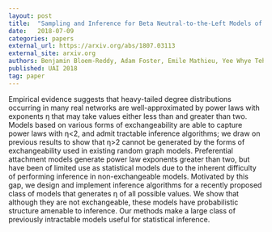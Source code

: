 ```yaml
---
layout: post
title:  "Sampling and Inference for Beta Neutral-to-the-Left Models of Sparse Networks"
date:   2018-07-09
categories: papers
external_url: https://arxiv.org/abs/1807.03113
external_site: arxiv.org
authors: Benjamin Bloem-Reddy, Adam Foster, Emile Mathieu, Yee Whye Teh
published: UAI 2018
tag: paper
---
```


Empirical evidence suggests that heavy-tailed degree distributions occurring in many real networks are well-approximated by power laws with exponents η that may take values either less than and greater than two. Models based on various forms of exchangeability are able to capture power laws with η<2, and admit tractable inference algorithms; we draw on previous results to show that η>2 cannot be generated by the forms of exchangeability used in existing random graph models. Preferential attachment models generate power law exponents greater than two, but have been of limited use as statistical models due to the inherent difficulty of performing inference in non-exchangeable models. Motivated by this gap, we design and implement inference algorithms for a recently proposed class of models that generates η of all possible values. We show that although they are not exchangeable, these models have probabilistic structure amenable to inference. Our methods make a large class of previously intractable models useful for statistical inference. 
